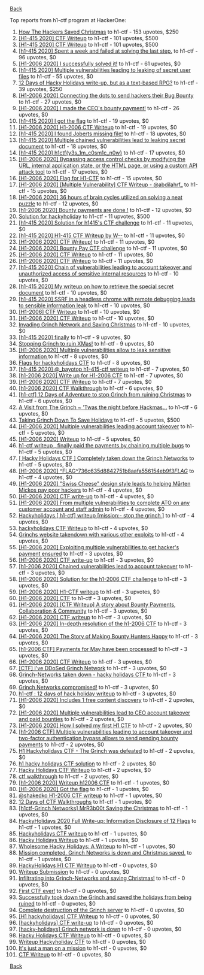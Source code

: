 [Back](../README.md)

Top reports from h1-ctf program at HackerOne:

1. [How The Hackers Saved Christmas](https://hackerone.com/reports/1069335) to h1-ctf - 153 upvotes, $250
2. [[H1-415 2020] CTF Writeup](https://hackerone.com/reports/776634) to h1-ctf - 101 upvotes, $500
3. [[H1-415 2020] CTF Writeup](https://hackerone.com/reports/776634) to h1-ctf - 101 upvotes, $500
4. [[h1-415 2020] Spent a week and failed at solving the last step.](https://hackerone.com/reports/781265) to h1-ctf - 96 upvotes, $0
5. [[H1-2006 2020] I successfully solved it!](https://hackerone.com/reports/887818) to h1-ctf - 61 upvotes, $0
6. [[h1-415 2020] Multiple vulnerabilities leading to leaking of secret user files](https://hackerone.com/reports/780036) to h1-ctf - 55 upvotes, $0
7. [12 Days of Hacky Holidays write-up, but as a text-based RPG?](https://hackerone.com/reports/1066851) to h1-ctf - 39 upvotes, $250
8. [[H1-2006 2020]  Connecting the dots to send hackers their Bug Bounty](https://hackerone.com/reports/889886) to h1-ctf - 27 upvotes, $0
9. [[H1-2006 2020] I made the CEO's bounty payment!](https://hackerone.com/reports/887816) to h1-ctf - 26 upvotes, $0
10. [[h1-415 2020] I got the flag](https://hackerone.com/reports/777099) to h1-ctf - 19 upvotes, $0
11. [[H1-2006 2020] H1-2006 CTF Writeup](https://hackerone.com/reports/887611) to h1-ctf - 19 upvotes, $0
12. [[h1-415 2020] I found Joberts missing file!](https://hackerone.com/reports/780676) to h1-ctf - 18 upvotes, $0
13. [[h1-415 2020] Multiple chained vulnerabilities lead to leaking secret document](https://hackerone.com/reports/777241) to h1-ctf - 18 upvotes, $0
14. [[h1-415 2020] h1ctf{y3s_1m_c0sm1c_n0w}](https://hackerone.com/reports/781253) to h1-ctf - 17 upvotes, $0
15. [[H1-2006 2020] Bypassing access control checks by modifying the URL, internal application state, or the HTML page, or using a custom API attack tool](https://hackerone.com/reports/895172) to h1-ctf - 17 upvotes, $0
16. [[H1-2006 2020] Flag for H1-CTF](https://hackerone.com/reports/888141) to h1-ctf - 15 upvotes, $0
17. [[H1-2006 2020] [Multiple Vulnerability] CTF Writeup - @abdilahrf_](https://hackerone.com/reports/888484) to h1-ctf - 15 upvotes, $0
18. [[H1-2006 2020]  36 hours of brain cycles utilized on solving a neat puzzle](https://hackerone.com/reports/889793) to h1-ctf - 12 upvotes, $0
19. [[h1-2006 2020] Bounty payments are done !](https://hackerone.com/reports/895824) to h1-ctf - 12 upvotes, $0
20. [Solution for hackyholiday](https://hackerone.com/reports/1065495) to h1-ctf - 11 upvotes, $500
21. [[h1-415 2020] Solution for h1415's CTF challenge](https://hackerone.com/reports/776699) to h1-ctf - 11 upvotes, $0
22. [[h1-415 2020] H1-415 CTF Writeup by W--](https://hackerone.com/reports/780285) to h1-ctf - 11 upvotes, $0
23. [[H1-2006 2020] CTF Writeup!](https://hackerone.com/reports/889293) to h1-ctf - 11 upvotes, $0
24. [[H1-2006 2020] Bounty Pay CTF challenge](https://hackerone.com/reports/895798) to h1-ctf - 11 upvotes, $0
25. [[H1-2006 2020] CTF Writeup](https://hackerone.com/reports/888939) to h1-ctf - 11 upvotes, $0
26. [[H1-2006 2020] CTF Writeup](https://hackerone.com/reports/893305) to h1-ctf - 11 upvotes, $0
27. [[h1-415 2020] Chain of vulnerabilities leading to account takeover and unauthorized access of sensitive internal resources](https://hackerone.com/reports/781281) to h1-ctf - 10 upvotes, $0
28. [[h1-415 2020] My writeup on how to retrieve the special secret document](https://hackerone.com/reports/776684) to h1-ctf - 10 upvotes, $0
29. [[h1-415 2020] SSRF in a headless chrome with remote debugging leads to sensible information leak](https://hackerone.com/reports/781295) to h1-ctf - 10 upvotes, $0
30. [[H1-2006] CTF Writeup](https://hackerone.com/reports/895778) to h1-ctf - 10 upvotes, $0
31. [[H1-2006 2020] CTF Writeup](https://hackerone.com/reports/888253) to h1-ctf - 10 upvotes, $0
32. [Invading Grinch Network and Saving Christmas](https://hackerone.com/reports/1065829) to h1-ctf - 10 upvotes, $0
33. [[h1-415 2020] finally](https://hackerone.com/reports/779910) to h1-ctf - 9 upvotes, $0
34. [Stopping Grinch to ruin XMas!](https://hackerone.com/reports/1065485) to h1-ctf - 9 upvotes, $0
35. [[H1-2006 2020] Multiple vulnerabilities allow to leak sensitive information ](https://hackerone.com/reports/895202) to h1-ctf - 8 upvotes, $0
36. [Flags for hackyholidays CTF](https://hackerone.com/reports/1065516) to h1-ctf - 8 upvotes, $0
37. [[h1-415 2020] @_bayotop h1-415-ctf writeup](https://hackerone.com/reports/779113) to h1-ctf - 7 upvotes, $0
38. [[h1-2006 2020] Write up for H1-2006 CTF](https://hackerone.com/reports/895772) to h1-ctf - 7 upvotes, $0
39. [[H1-2006 2020]   CTF Writeup](https://hackerone.com/reports/887766) to h1-ctf - 7 upvotes, $0
40. [[h1-2006 2020] CTF Walkthrough](https://hackerone.com/reports/895780) to h1-ctf - 6 upvotes, $0
41. [[h1-ctf] 12 Days of Adventure to stop Grinch from ruining Christmas](https://hackerone.com/reports/1067087) to h1-ctf - 6 upvotes, $0
42. [A Visit from The Grinch ~ 'Twas the night before Hackmas...](https://hackerone.com/reports/1067912) to h1-ctf - 6 upvotes, $0
43. [Taking Grinch Down To Save Holidays](https://hackerone.com/reports/1067037) to h1-ctf - 5 upvotes, $500
44. [[H1-2006 2020]  Multiple vulnerabilities leading account takeover](https://hackerone.com/reports/887700) to h1-ctf - 5 upvotes, $0
45. [[H1-2006 2020] Writeup](https://hackerone.com/reports/894170) to h1-ctf - 5 upvotes, $0
46. [h1-ctf writeup , finally paid the payments by chaining multiple bugs](https://hackerone.com/reports/894110) to h1-ctf - 5 upvotes, $0
47. [[ Hacky Holidays CTF ] Completely taken down the Grinch Networks](https://hackerone.com/reports/1066914) to h1-ctf - 5 upvotes, $0
48. [[H1-2006 2020]  ^FLAG^736c635d8842751b8aafa556154eb9f3$FLAG$](https://hackerone.com/reports/888331) to h1-ctf - 4 upvotes, $0
49. [[H1-2006 2020]  "Swiss Cheese" design style leads to helping Mårten Mickos pay poor hackers](https://hackerone.com/reports/890272) to h1-ctf - 4 upvotes, $0
50. [[H1-2006 2020] CTF write-up](https://hackerone.com/reports/894604) to h1-ctf - 4 upvotes, $0
51. [[H1-2006 2020] From multiple vulnerabilities to complete ATO on any customer account and staff admin](https://hackerone.com/reports/894863) to h1-ctf - 4 upvotes, $0
52. [Hackyholidays [ h1-ctf] writeup [mission:- stop the grinch ]](https://hackerone.com/reports/1069396) to h1-ctf - 4 upvotes, $0
53. [hackyholidays CTF Writeup](https://hackerone.com/reports/1069080) to h1-ctf - 4 upvotes, $0
54. [Grinchs website takendown with various other exploits](https://hackerone.com/reports/1069034) to h1-ctf - 4 upvotes, $0
55. [[H1-2006 2020] Exploiting multiple vulnerabilities to get hacker's payment ensured](https://hackerone.com/reports/894949) to h1-ctf - 3 upvotes, $0
56. [[H1-2006 2020] CTF write-up](https://hackerone.com/reports/890555) to h1-ctf - 3 upvotes, $0
57. [[h1-2006 2020]  Chained vulnerabilities lead to account takeover](https://hackerone.com/reports/895650) to h1-ctf - 3 upvotes, $0
58. [[H1-2006 2020] Solution for the h1-2006 CTF challenge](https://hackerone.com/reports/891093) to h1-ctf - 3 upvotes, $0
59. [[H1-2006 2020]  H1-CTF writeup](https://hackerone.com/reports/887889) to h1-ctf - 3 upvotes, $0
60. [[H1-2006 2020] CTF](https://hackerone.com/reports/887993) to h1-ctf - 3 upvotes, $0
61. [[H1-2006 2020] [CTF Writeup] A story about Bounty Payments, Collaboration & Community](https://hackerone.com/reports/892337) to h1-ctf - 3 upvotes, $0
62. [[H1-2006 2020] CTF writeup](https://hackerone.com/reports/892632) to h1-ctf - 3 upvotes, $0
63. [[H1-2006 2020] In-depth resolution of the h1-2006 CTF](https://hackerone.com/reports/894174) to h1-ctf - 3 upvotes, $0
64. [[H1-2006 2020]  The Story of Making Bounty Hunters Happy](https://hackerone.com/reports/889333) to h1-ctf - 3 upvotes, $0
65. [[h1-2006 CTF] Payments for May have been processed!](https://hackerone.com/reports/894165) to h1-ctf - 3 upvotes, $0
66. [[H1-2006 2020] CTF Writeup](https://hackerone.com/reports/893395) to h1-ctf - 3 upvotes, $0
67. [[CTF] I've DDoSed Grinch Network](https://hackerone.com/reports/1065493) to h1-ctf - 3 upvotes, $0
68. [Grinch-Networks taken down - hacky holidays CTF ](https://hackerone.com/reports/1069189) to h1-ctf - 3 upvotes, $0
69. [Grinch Networks compromised!](https://hackerone.com/reports/1066504) to h1-ctf - 3 upvotes, $0
70. [h1-ctf : 12 days of hack holiday writeup](https://hackerone.com/reports/1069175) to h1-ctf - 3 upvotes, $0
71. [[H1-2006 2020]  Includes 1 free content discovery](https://hackerone.com/reports/894198) to h1-ctf - 2 upvotes, $0
72. [[H1-2006 2020]  Multiple vulnerabilities lead to CEO account takeover and paid bounties](https://hackerone.com/reports/890196) to h1-ctf - 2 upvotes, $0
73. [[H1-2006 2020] How I solved my first H1 CTF](https://hackerone.com/reports/895587) to h1-ctf - 2 upvotes, $0
74. [[h1-2006 CTF] Multiple vulnerabilities leading to account takeover and two-factor authentication bypass allows to send pending bounty payments](https://hackerone.com/reports/895722) to h1-ctf - 2 upvotes, $0
75. [H1 Hackyholidays CTF - The Grinch was defeated](https://hackerone.com/reports/1069467) to h1-ctf - 2 upvotes, $0
76. [h1 hacky holidays CTF solution](https://hackerone.com/reports/1065517) to h1-ctf - 2 upvotes, $0
77. [Hacky Holidays CTF Writeup](https://hackerone.com/reports/1066801) to h1-ctf - 2 upvotes, $0
78. [ctf walkthrough](https://hackerone.com/reports/1065468) to h1-ctf - 2 upvotes, $0
79. [[h1-2006 2020]  Writeup h12006 CTF](https://hackerone.com/reports/895795) to h1-ctf - 1 upvotes, $0
80. [[H1-2006 2020]  Got the flag](https://hackerone.com/reports/887744) to h1-ctf - 1 upvotes, $0
81. [@shakedko H1-2006 CTF writeup](https://hackerone.com/reports/894623) to h1-ctf - 1 upvotes, $0
82. [12 Days of CTF Walkthroughs](https://hackerone.com/reports/1068433) to h1-ctf - 1 upvotes, $0
83. [[h1ctf-Grinch Networks] MrR3b00t Saving the Christmas](https://hackerone.com/reports/1068934) to h1-ctf - 1 upvotes, $0
84. [HackyHolidays 2020 Full Write-up: Information Disclosure of 12 Flags](https://hackerone.com/reports/1068434) to h1-ctf - 1 upvotes, $0
85. [Hackyholidays CTF writeup](https://hackerone.com/reports/1065583) to h1-ctf - 1 upvotes, $0
86. [Hacky Holidays Writeup](https://hackerone.com/reports/1067835) to h1-ctf - 1 upvotes, $0
87. [Wholesome Hacky Holidays: A Writeup](https://hackerone.com/reports/1066135) to h1-ctf - 1 upvotes, $0
88. [Mission completed. Grinch Networks is down and Christmas saved.](https://hackerone.com/reports/1067090) to h1-ctf - 1 upvotes, $0
89. [HackyHolidays H1 CTF Writeup](https://hackerone.com/reports/1068881) to h1-ctf - 0 upvotes, $0
90. [Writeup Submission](https://hackerone.com/reports/1068880) to h1-ctf - 0 upvotes, $0
91. [Infiltrating into Grinch-Networks and saving Christmas!](https://hackerone.com/reports/1069141) to h1-ctf - 0 upvotes, $0
92. [First CTF ever!](https://hackerone.com/reports/1069263) to h1-ctf - 0 upvotes, $0
93. [Successfully took down the Grinch and saved the holidays from being ruined](https://hackerone.com/reports/1067530) to h1-ctf - 0 upvotes, $0
94. [Complete destruction of the Grinch server](https://hackerone.com/reports/1065885) to h1-ctf - 0 upvotes, $0
95. [[H1 hackyholidays] CTF Writeup](https://hackerone.com/reports/1069171) to h1-ctf - 0 upvotes, $0
96. [[hackyholidays] CTF write-up](https://hackerone.com/reports/1069376) to h1-ctf - 0 upvotes, $0
97. [[hacky-holidays] Grinch network is down](https://hackerone.com/reports/1066206) to h1-ctf - 0 upvotes, $0
98. [Hacky Holidays CTF Writeup](https://hackerone.com/reports/1066007) to h1-ctf - 0 upvotes, $0
99. [Writeup Hackyholiday CTF](https://hackerone.com/reports/1065731) to h1-ctf - 0 upvotes, $0
100. [It's just a man on a mission](https://hackerone.com/reports/1069388) to h1-ctf - 0 upvotes, $0
101. [CTF Writeup](https://hackerone.com/reports/1066233) to h1-ctf - 0 upvotes, $0


[Back](../README.md)